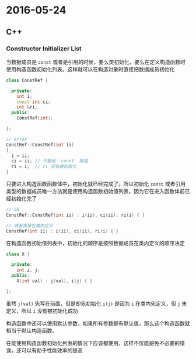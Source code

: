 # 2016-05-24

## C++

### Constructor Initializer List

当数据成员是 `const` 或者是引用的时候，要么类初始化，要么在定义构造函数时使用构造函数初始化列表。这样就可以在构造对象时直接把数据成员初始化

```c++
class ConstRef {

  private:
    int i;
    const int ci;
    int &ri;
  public:
    ConstRef(int);

};

// error
ConstRef::ConstRef(int ii)
{
  i = ii;
  ci = ii; // 不能给 `const` 赋值
  ri = i;  // ri 没有被初始化
}
```

只要进入构造函数函数体中，初始化就已经完成了。所以初始化 `const` 或者引用类型的数据成员唯一方法就是使用构造函数初始值列表，因为它在进入函数体前已经初始化完了

```c++
// ok
ConstRef::ConstRef(int ii) : i(ii), ci(ii), ri(i) { }

// 或者直接在类内定义
ConstRef(int ii) : i(ii), ci(ii), ri(i) { }
```

在构造函数初始值列表中，初始化的顺序是按照数据成员在类内定义的顺序决定

```c++
class X {

  private:
    int i, j;
  public:
    X(int val) : j(val), i(j) { }

};
```

虽然 `j(val)` 先写在前面，但是却先初始化 `i(j)` 是因为 `i` 在类内先定义，但 `j` 未定义，所以 `i` 没有被初始化成功

构造函数中还可以使用默认参数，如果所有参数都有默认值，那么这个构造函数就相当于默认构造函数。

在能使用构造函数初始化列表的情况下应该都使用，这样不仅能避免不必要的错误，还可以有助于性能效率的提高
